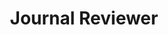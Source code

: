 ---
title: Journal Reviewer
items:
  - organization: Transactions on Machine Learning Research (**TMLR**)
    date: 
  - organization: IEEE Transactions on Neural Networks and Learning Systems (**TNNLS**)
    date: 
weight: 10
_build:
  render: false
  list: true
---